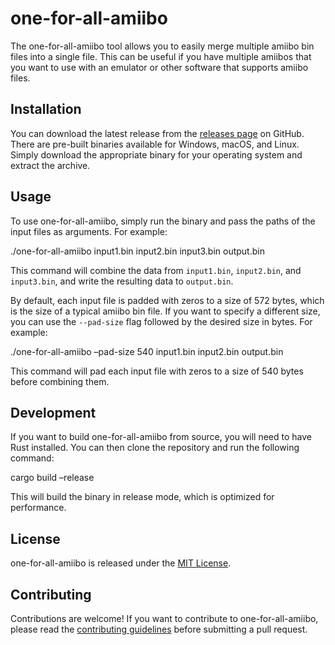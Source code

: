 # one-for-all-amiibo

The one-for-all-amiibo tool allows you to easily merge multiple amiibo bin files into a single file. This can be useful if you have multiple amiibos that you want to use with an emulator or other software that supports amiibo files.

## Installation

You can download the latest release from the [releases page](https://github.com/example/one-for-all-amiibo/releases) on GitHub. There are pre-built binaries available for Windows, macOS, and Linux. Simply download the appropriate binary for your operating system and extract the archive.

## Usage

To use one-for-all-amiibo, simply run the binary and pass the paths of the input files as arguments. For example:


./one-for-all-amiibo input1.bin input2.bin input3.bin output.bin


This command will combine the data from `input1.bin`, `input2.bin`, and `input3.bin`, and write the resulting data to `output.bin`.

By default, each input file is padded with zeros to a size of 572 bytes, which is the size of a typical amiibo bin file. If you want to specify a different size, you can use the `--pad-size` flag followed by the desired size in bytes. For example:


./one-for-all-amiibo –pad-size 540 input1.bin input2.bin output.bin


This command will pad each input file with zeros to a size of 540 bytes before combining them.

## Development

If you want to build one-for-all-amiibo from source, you will need to have Rust installed. You can then clone the repository and run the following command:


cargo build –release


This will build the binary in release mode, which is optimized for performance.

## License

one-for-all-amiibo is released under the [MIT License](https://github.com/example/one-for-all-amiibo/blob/main/LICENSE).

## Contributing

Contributions are welcome! If you want to contribute to one-for-all-amiibo, please read the [contributing guidelines](https://github.com/example/one-for-all-amiibo/blob/main/CONTRIBUTING.md) before submitting a pull request.

